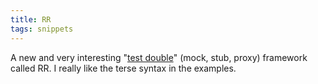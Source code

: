 ```yaml
---
title: RR
tags: snippets
---
```


A new and very interesting "[test double](http://pivots.pivotallabs.com/users/brian/blog/articles/352-introducing-rr)" (mock, stub, proxy) framework called RR. I really like the terse syntax in the examples.
